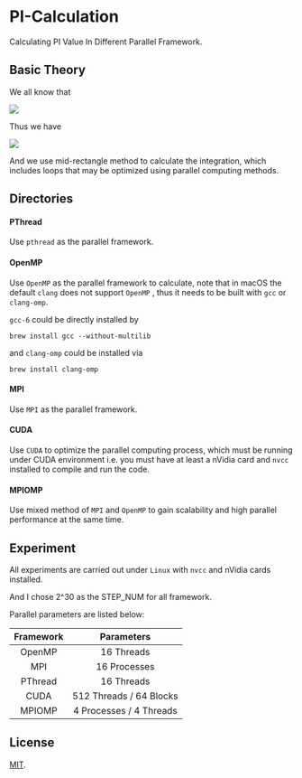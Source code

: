# PI-Calculation

Calculating PI Value In Different Parallel Framework.

## Basic Theory
We all know that 

<!-- $$ \int_0^1 \frac{1}{1+x^2}dx = arctanx\big|_0^1$$ -->
<img src='http://latex.codecogs.com/png.latex?%5Cdpi%7B120%7D%20%5Clarge%20%5Cint_0%5E1%20%5Cfrac%7B1%7D%7B1&plus;x%5E2%7Ddx%20%3D%20arctanx%5Cbig%7C_0%5E1'></img>

Thus we have

<!-- $$\Pi = 4 \times \int_0^1\frac{1}{1+x^2}dx$$ -->
<img src='http://latex.codecogs.com/png.latex?%5Cdpi%7B120%7D%20%5Clarge%20%5CPi%20%3D%204%20%5Ctimes%20%5Cint_0%5E1%5Cfrac%7B1%7D%7B1&plus;x%5E2%7Ddx'></img>


And we use mid-rectangle method to calculate the integration, which includes loops that may be optimized using parallel computing methods.

## Directories
#### PThread
Use `pthread` as the parallel framework.

#### OpenMP
Use `OpenMP` as the parallel framework to calculate, note that in macOS the default `clang` does not support `OpenMP`
, thus it needs to be built with `gcc` or `clang-omp`.

`gcc-6` could be directly installed by 
```
brew install gcc --without-multilib
```

and `clang-omp`  could be installed via
```
brew install clang-omp
```

#### MPI
Use `MPI` as the parallel framework.

#### CUDA
Use `CUDA` to optimize the parallel computing process, which must be running under CUDA environment i.e. you must have 
at least a nVidia card and `nvcc` installed to compile and run the code.

#### MPIOMP
Use mixed method of `MPI` and `OpenMP` to gain scalability and high parallel performance at the same time.

## Experiment
All experiments are carried out under `Linux` with `nvcc` and nVidia cards installed.

And I chose 2^30 as the STEP_NUM for all framework.

Parallel parameters are listed below:

| Framework     | Parameters              |
|:-------------:|:-----------------------:|
| OpenMP        | 16 Threads              |
| MPI           | 16 Processes            |
| PThread       | 16 Threads              |
| CUDA          | 512 Threads / 64 Blocks |
| MPIOMP        | 4 Processes / 4 Threads |


## License
[MIT](https://github.com/RyanWangGit/PI-Calculation/blob/master/LICENSE).
